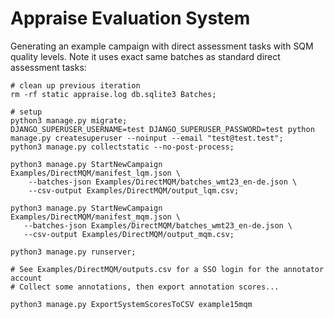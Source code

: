 # Appraise Evaluation System

Generating an example campaign with direct assessment tasks with SQM quality
levels. Note it uses exact same batches as standard direct assessment tasks:

```
# clean up previous iteration
rm -rf static appraise.log db.sqlite3 Batches;

# setup
python3 manage.py migrate;
DJANGO_SUPERUSER_USERNAME=test DJANGO_SUPERUSER_PASSWORD=test python manage.py createsuperuser --noinput --email "test@test.test";
python3 manage.py collectstatic --no-post-process;

python3 manage.py StartNewCampaign Examples/DirectMQM/manifest_lqm.json \
    --batches-json Examples/DirectMQM/batches_wmt23_en-de.json \
    --csv-output Examples/DirectMQM/output_lqm.csv;

python3 manage.py StartNewCampaign Examples/DirectMQM/manifest_mqm.json \
   --batches-json Examples/DirectMQM/batches_wmt23_en-de.json \
   --csv-output Examples/DirectMQM/output_mqm.csv;

python3 manage.py runserver;

# See Examples/DirectMQM/outputs.csv for a SSO login for the annotator account
# Collect some annotations, then export annotation scores...

python3 manage.py ExportSystemScoresToCSV example15mqm
```